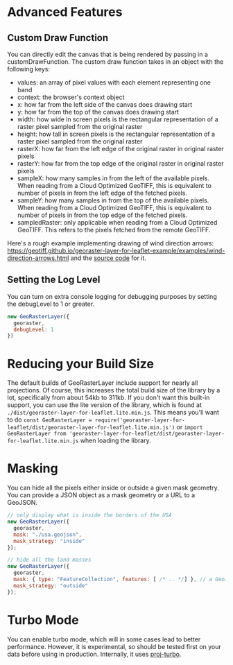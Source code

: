 # Advanced Features

## Custom Draw Function
You can directly edit the canvas that is being rendered by passing in a customDrawFunction.  The custom draw function takes in an object with the following keys:
  - values: an array of pixel values with each element representing one band
  - context: the browser's context object
  - x: how far from the left side of the canvas does drawing start
  - y: how far from the top of the canvas does drawing start
  - width: how wide in screen pixels is the rectangular representation of a raster pixel sampled from the original raster
  - height: how tall in screen pixels is the rectangular representation of a raster pixel sampled from the original raster
  - rasterX: how far from the left edge of the original raster in original raster pixels
  - rasterY: how far from the top edge of the original raster in original raster pixels
  - sampleX: how many samples in from the left of the available pixels.  When reading from a Cloud Optimized GeoTIFF, this is equivalent to number of pixels in from the left edge of the fetched pixels.
  - sampleY: how many samples in from the top of the available pixels.  When reading from a Cloud Optimized GeoTIFF, this is equivalent to number of pixels in from the top edge of the fetched pixels.
  - sampledRaster: only applicable when reading from a Cloud Optimized GeoTIFF. This refers to the pixels fetched from the remote GeoTIFF.


Here's a rough example implementing drawing of wind direction arrows: https://geotiff.github.io/georaster-layer-for-leaflet-example/examples/wind-direction-arrows.html and the [source code](https://github.com/GeoTIFF/georaster-layer-for-leaflet-example/blob/master/examples/wind-direction-arrows.html#L38) for it.

## Setting the Log Level
You can turn on extra console logging for debugging purposes by setting the debugLevel to 1 or greater.
```javascript
new GeoRasterLayer({
  georaster,
  debugLevel: 1
})
```

# Reducing your Build Size
The default builds of GeoRasterLayer include support for nearly all projections.  Of course, this increases the total build size of the library by a lot, specifically from about 54kb to 311kb.  If you don't want this built-in support, you can use the lite version of the library, which is found at `./dist/georaster-layer-for-leaflet.lite.min.js`.  This means you'll want to do `const GeoRasterLayer = require('georaster-layer-for-leaflet/dist/georaster-layer-for-leaflet.lite.min.js')` or `import GeoRasterLayer from 'georaster-layer-for-leaflet/dist/georaster-layer-for-leaflet.lite.min.js` when loading the library.

# Masking
You can hide all the pixels either inside or outside a given mask geometry.  You can provide a JSON object as a mask geometry
or a URL to a GeoJSON.
```js
// only display what is inside the borders of the USA
new GeoRasterLayer({
  georaster,
  mask: "./usa.geojson",
  mask_strategy: "inside"
});

// hide all the land masses
new GeoRasterLayer({
  georaster,
  mask: { type: "FeatureCollection", features: [ /* .. */] }, // a GeoJSON for the world's oceans
  mask_strategy: "outside"
});
```

# Turbo Mode
You can enable turbo mode, which will in some cases lead to better performance.  However, it is experimental, so should be tested first on your data before using in production.  Internally, it uses [proj-turbo](https://github.com/DanielJDufour/proj-turbo).